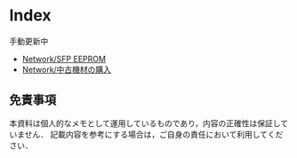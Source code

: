 # Index
手動更新中
- [Network/SFP EEPROM](network/sfp_eeprom.md)
- [Network/中古機材の購入](network/buy_used_device.md)

## 免責事項
本資料は個人的なメモとして運用しているものであり，内容の正確性は保証していません．
記載内容を参考にする場合は，ご自身の責任において利用してください．
